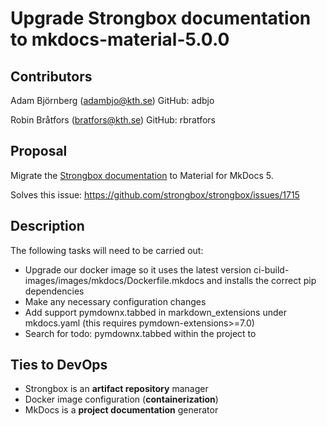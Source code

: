 # Upgrade Strongbox documentation to mkdocs-material-5.0.0

## Contributors

Adam Björnberg (adambjo@kth.se)
GitHub: adbjo

Robin Bråtfors (bratfors@kth.se)
GitHub: rbratfors


## Proposal

Migrate the [Strongbox documentation](https://strongbox.github.io/) to Material for MkDocs 5.

Solves this issue: https://github.com/strongbox/strongbox/issues/1715 

## Description

The following tasks will need to be carried out:

- Upgrade our docker image so it uses the latest version ci-build-images/images/mkdocs/Dockerfile.mkdocs and installs the correct pip dependencies
- Make any necessary configuration changes
- Add support pymdownx.tabbed in markdown_extensions under mkdocs.yaml (this requires pymdown-extensions>=7.0)
- Search for todo: pymdownx.tabbed within the project to

## Ties to DevOps

- Strongbox is an **artifact repository** manager
- Docker image configuration (**containerization**)
- MkDocs is a **project documentation** generator
